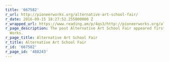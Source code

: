 ```yaml
---
title: '667582'
r_url: http://pioneerworks.org/alternative-art-school-fair/
r_date: 2016-09-15 18:27:52.255000000 Z
r_wrapped_url: https://www.reading.am/p/4qs3/http://pioneerworks.org/alternative-art-school-fair/
r_page_description: The post Alternative Art School Fair appeared first on Pioneer
  Works.
r_page_title: Alternative Art School Fair
r_title: Alternative Art School Fair
r_id: '667582'
r_page_id: '488243'
---
```


